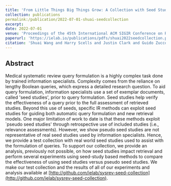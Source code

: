 ```yaml
---
title: 'From Little Things Big Things Grow: A Collection with Seed Studies for Medical Systematic Review Literature Search'
collection: publications
permalink:/publication/2022-07-01-shuai-seedcollection
excerpt: 
date: 2022-07-01
venue: 'Proceedings of the 45th International ACM SIGIR Conference on Research and Development in Information Retrieval (SIGIR 2022)'
paperurl: 'https://ielab.io/publications/pdfs/shuai2022seedcollection.pdf'
citation: 'Shuai Wang and Harry Scells and Justin Clark and Guido Zuccon and Bevan Koopman. 2022. From Little Things Big Things Grow: A Collection with Seed Studies for Medical Systematic Review Literature Search. In Proceedings of the 45th International ACM SIGIR Conference on Research and Development in Information Retrieval (SIGIR 2022).'
---
```

## Abstract
Medical systematic review query formulation is a highly complex task done by trained information specialists. Complexity comes from the reliance on lengthy Boolean queries, which express a detailed research question. To aid query formulation, information specialists use a set of exemplar documents, called 'seed studies', prior to query formulation. Seed studies help verify the effectiveness of a query prior to the full assessment of retrieved studies. Beyond this use of seeds, specific IR methods can exploit seed studies for guiding both automatic query formulation and new retrieval models. One major limitation of work to date is that these methods exploit `pseudo seed studies' through retrospective use of included studies (i.e., relevance assessments). However, we show pseudo seed studies are not representative of real seed studies used by information specialists. Hence, we provide a test collection with real world seed studies used to assist with the formulation of queries. To support our collection, we provide an analysis, previously not possible, on how seed studies impact retrieval and perform several experiments using seed-study based methods to compare the effectiveness of using seed studies versus pseudo seed studies. We make our test collection and the results of all of our experiments and analysis available at [http://github.com/ielab/sysrev-seed-collection](http://github.com/ielab/sysrev-seed-collection).
